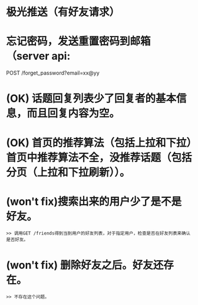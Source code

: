 # 极光推送（有好友请求）

# 忘记密码，发送重置密码到邮箱（server api:
POST /forget_password?email=xx@yy

# (OK) 话题回复列表少了回复者的基本信息，而且回复内容为空。

# (OK) 首页的推荐算法（包括上拉和下拉）首页中推荐算法不全，没推荐话题（包括分页（上拉和下拉刷新））。

# (won't fix)搜索出来的用户少了是不是好友。
    >> 调用GET /friends得到当到用户的好友列表，对于指定用户，检查是否在好友列表来确认是否好友。

# (won't fix) 删除好友之后。好友还存在。
    >> 不存在这个问题。











